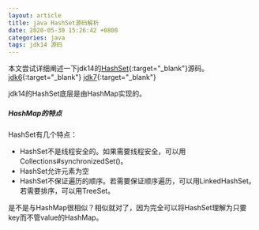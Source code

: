 ```yaml
---
layout: article
title: java HashSet源码解析
date: 2020-05-30 15:26:42 +0800
categories: java
tags: jdk14 源码
---
```

本文尝试详细阐述一下jdk14的[HashSet](http://hg.openjdk.java.net/jdk/jdk/file/jdk-14-ga/src/java.base/share/classes/java/util/HashSet.java){:target="_blank"}源码。
[jdk6](http://hg.openjdk.java.net/jdk6/jdk6/jdk/file/default/src/share/classes/java/util/HashSet.java){:target="_blank"}
[jdk7](http://hg.openjdk.java.net/jdk/jdk/file/jdk7-b100/jdk/src/share/classes/java/util/HashSet.java){:target="_blank"}


jdk14的HashSet底层是由HashMap实现的。

##### HashMap的特点

HashSet有几个特点：
+ HashSet不是线程安全的。如果需要线程安全，可以用Collections#synchronizedSet()。
+ HashSet允许元素为空
+ HashSet不保证遍历的顺序。若需要保证顺序遍历，可以用LinkedHashSet。若需要排序，可以用TreeSet。

是不是与HashMap很相似？相似就对了，因为完全可以将HashSet理解为只要key而不管value的HashMap。
